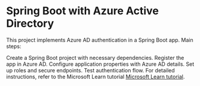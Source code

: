 ﻿# Spring Boot with Azure Active Directory
 
This project implements Azure AD authentication in a Spring Boot app. Main steps:

Create a Spring Boot project with necessary dependencies.
Register the app in Azure AD.
Configure application properties with Azure AD details.
Set up roles and secure endpoints.
Test authentication flow.
For detailed instructions, refer to the Microsoft Learn tutorial [Microsoft Learn tutorial](https://learn.microsoft.com/en-us/azure/developer/java/spring-framework/configure-spring-boot-starter-java-app-with-azure-active-directory).
